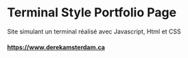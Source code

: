 # Terminal Style Portfolio Page

Site simulant un terminal réalisé avec Javascript, Html et CSS
#### https://www.derekamsterdam.ca
